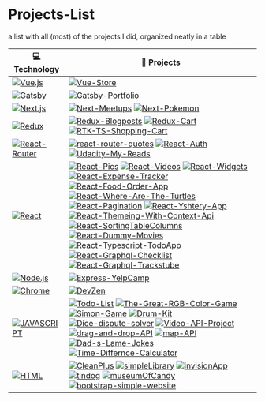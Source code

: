 # Projects-List

a list with all (most) of the projects I did, organized neatly in a table

| **💻 Technology** | **🚀 Projects** |
| - | - |
| [![Vue.js](https://img.shields.io/static/v1?label=&message=Vue.js&color=4FC08D&logo=vuedotjs&logoColor=FFFFFF)](https://vuejs.org/) | [![Vue-Store](https://img.shields.io/static/v1?label=&message=Vue-Store&color=000605&logo=github&logoColor=FFFFFF&labelColor=000605)](https://github.com/mazenadel19/Vue-Store)
| [![Gatsby](https://img.shields.io/badge/Gatsby-663399?style=flat&logo=gatsby&logoColor=white)](https://www.gatsbyjs.com) | [![Gatsby-Portfolio](https://img.shields.io/static/v1?label=&message=Gatsby-Portfolio&color=000605&logo=github&logoColor=FFFFFF&labelColor=000605)](https://github.com/mazenadel19/Gatsby-Portfolio) |
| [![Next.js](https://img.shields.io/badge/Next.js-20232A?style=flat&logo=Next.js&logoColor=FFF)](https://nextjs.org) | [![Next-Meetups](https://img.shields.io/static/v1?label=&message=Next-Meetups&color=000605&logo=github&logoColor=FFFFFF&labelColor=000605)](https://github.com/mazenadel19/Next-Meetups) [![Next-Pokemon](https://img.shields.io/static/v1?label=&message=Next-Pokemon&color=000605&logo=github&logoColor=FFFFFF&labelColor=000605)](https://github.com/mazenadel19/Next-Pokemon) |
| [![Redux](https://img.shields.io/badge/Redux-593D88?style=flat&logo=redux&logoColor=white)](https://redux.js.org) | [![Redux-Blogposts](https://img.shields.io/static/v1?label=&message=Redux-Blogposts&color=000605&logo=github&logoColor=FFFFFF&labelColor=000605)](https://github.com/mazenadel19/Redux-Blogposts) [![Redux-Cart](https://img.shields.io/static/v1?label=&message=Redux-Cart&color=000605&logo=github&logoColor=FFFFFF&labelColor=000605)](https://github.com/mazenadel19/Redux-Cart) [![RTK-TS-Shopping-Cart](https://img.shields.io/static/v1?label=&message=RTK-TS-Shopping-Cart&color=000605&logo=github&logoColor=FFFFFF&labelColor=000605)](https://github.com/mazenadel19/RTK-TS-Shopping-Cart) |
| [![React-Router](https://img.shields.io/badge/React_Router-CA4245?style=flat&logo=react-router&logoColor=white)](https://reactrouter.com) |  [![react-router-quotes](https://img.shields.io/static/v1?label=&message=react-router-quotes&color=000605&logo=github&logoColor=FFFFFF&labelColor=000605)](https://github.com/mazenadel19/react-router-quotes) [![React-Auth](https://img.shields.io/static/v1?label=&message=React-Auth&color=000605&logo=github&logoColor=FFFFFF&labelColor=000605)](https://github.com/mazenadel19/React-Auth) [![Udacity-My-Reads](https://img.shields.io/static/v1?label=&message=Udacity-My-Reads&color=000605&logo=github&logoColor=FFFFFF&labelColor=000605)](https://github.com/mazenadel19/Udacity-My-Reads) |
| [![React](https://img.shields.io/badge/React-20232A?style=flat&logo=react&logoColor=61DAFB)](https://reactjs.org) | [![React-Pics](https://img.shields.io/static/v1?label=&message=React-Pics&color=000605&logo=github&logoColor=FFFFFF&labelColor=000605)](https://github.com/mazenadel19/React-Pics) [![React-Videos](https://img.shields.io/static/v1?label=&message=React-Videos&color=000605&logo=github&logoColor=FFFFFF&labelColor=000605)](https://github.com/mazenadel19/React-Videos) [![React-Widgets](https://img.shields.io/static/v1?label=&message=React-Widgets&color=000605&logo=github&logoColor=FFFFFF&labelColor=000605)](https://github.com/mazenadel19/React-Widgets) [![React-Expense-Tracker](https://img.shields.io/static/v1?label=&message=React-Expense-Tracker&color=000605&logo=github&logoColor=FFFFFF&labelColor=000605)](https://github.com/mazenadel19/React-Expense-Tracker) [![React-Food-Order-App](https://img.shields.io/static/v1?label=&message=React-Food-Order-App&color=000605&logo=github&logoColor=FFFFFF&labelColor=000605)](https://github.com/mazenadel19/React-Food-Order-App) [![React-Where-Are-The-Turtles](https://img.shields.io/static/v1?label=&message=React-Where-Are-The-Turtles&color=000605&logo=github&logoColor=FFFFFF&labelColor=000605)](https://github.com/mazenadel19/React-Where-Are-The-Turtles) [![React-Pagination](https://img.shields.io/static/v1?label=&message=React-Pagination&color=000605&logo=github&logoColor=FFFFFF&labelColor=000605)](https://github.com/mazenadel19/React-Pagination) [![React-Yshtery-App](https://img.shields.io/static/v1?label=&message=React-Yshtery-App&color=000605&logo=github&logoColor=FFFFFF&labelColor=000605)](https://github.com/mazenadel19/React-Yshtery-App) [![React-Themeing-With-Context-Api](https://img.shields.io/static/v1?label=&message=React-Themeing-With-Context-Api&color=000605&logo=github&logoColor=FFFFFF&labelColor=000605)](https://github.com/mazenadel19/React-Themeing-With-Context-Api) [![React-SortingTableColumns](https://img.shields.io/static/v1?label=&message=React-SortingTableColumns&color=000605&logo=github&logoColor=FFFFFF&labelColor=000605)](https://github.com/mazenadel19/React-SortingTableColumns) [![React-Dummy-Movies](https://img.shields.io/static/v1?label=&message=React-Dummy-Movies&color=000605&logo=github&logoColor=FFFFFF&labelColor=000605)](https://github.com/mazenadel19/React-Dummy-Movies) [![React-Typescript-TodoApp](https://img.shields.io/static/v1?label=&message=React-Typescript-TodoApp&color=000605&logo=github&logoColor=FFFFFF&labelColor=000605)](https://github.com/mazenadel19/React-Typescript-TodoApp) [![React-Graphql-Checklist](https://img.shields.io/static/v1?label=&message=React-Graphql-Checklist&color=000605&logo=github&logoColor=FFFFFF&labelColor=000605)](https://github.com/mazenadel19/React-Graphql-Checklist) [![React-Graphql-Trackstube](https://img.shields.io/static/v1?label=&message=React-Graphql-Trackstube&color=000605&logo=github&logoColor=FFFFFF&labelColor=000605)](https://github.com/mazenadel19/React-Graphql-Trackstube) |
| [![Node.js](https://img.shields.io/badge/Node.js-43853D?style=flat&logo=node.js&logoColor=white)](https://nodejs.org/en/) | [![Express-YelpCamp](https://img.shields.io/static/v1?label=&message=Express-YelpCamp&color=000605&logo=github&logoColor=FFFFFF&labelColor=000605)](https://github.com/mazenadel19/Express-YelpCamp)  |
| [![Chrome](https://img.shields.io/badge/Google_chrome-4285F4?style=flat&logo=Google-chrome&logoColor=white)](#) | [![DevZen](https://img.shields.io/static/v1?label=&message=DevZen&color=000605&logo=github&logoColor=FFFFFF&labelColor=000605)](https://github.com/mazenadel19/DevZen) |
| [![JAVASCRIPT](https://img.shields.io/badge/JavaScript-323330?style=flat&logo=javascript&logoColor=F7DF1E)](#)  | [![Todo-List](https://img.shields.io/static/v1?label=&message=Todo-List&color=000605&logo=github&logoColor=FFFFFF&labelColor=000605)](https://github.com/mazenadel19/Todo-List) [![The-Great-RGB-Color-Game](https://img.shields.io/static/v1?label=&message=The-Great-RGB-Color-Game&color=000605&logo=github&logoColor=FFFFFF&labelColor=000605)](https://github.com/mazenadel19/The-Great-RGB-Color-Game) [![Simon-Game](https://img.shields.io/static/v1?label=&message=Simon-Game&color=000605&logo=github&logoColor=FFFFFF&labelColor=000605)](https://github.com/mazenadel19/Simon-Game) [![Drum-Kit](https://img.shields.io/static/v1?label=&message=Drum-Kit&color=000605&logo=github&logoColor=FFFFFF&labelColor=000605)](https://github.com/mazenadel19/Drum-Kit) [![Dice-dispute-solver](https://img.shields.io/static/v1?label=&message=Dice-dispute-solver&color=000605&logo=github&logoColor=FFFFFF&labelColor=000605)](https://github.com/mazenadel19/Dice-dispute-solver) [![Video-API-Project](https://img.shields.io/static/v1?label=&message=Video-API-Project&color=000605&logo=github&logoColor=FFFFFF&labelColor=000605)](https://github.com/mazenadel19/Video-API-Project) [![drag-and-drop-API](https://img.shields.io/static/v1?label=&message=drag-and-drop-API&color=000605&logo=github&logoColor=FFFFFF&labelColor=000605)](https://github.com/mazenadel19/drag-and-drop-API) [![map-API](https://img.shields.io/static/v1?label=&message=map-API&color=000605&logo=github&logoColor=FFFFFF&labelColor=000605)](https://github.com/mazenadel19/map-API) [![Dad-s-Lame-Jokes](https://img.shields.io/static/v1?label=&message=Dad-s-Lame-Jokes&color=000605&logo=github&logoColor=FFFFFF&labelColor=000605)](https://github.com/mazenadel19/Dad-s-Lame-Jokes) [![Time-Differnce-Calculator](https://img.shields.io/static/v1?label=&message=Time-Differnce-Calculator&color=000605&logo=github&logoColor=FFFFFF&labelColor=000605)](https://github.com/mazenadel19/time-differnce-calculator)|
| [![HTML](https://img.shields.io/static/v1?label=&message=HTML&color=E34F26&logo=html5&logoColor=FFFFFF)](#) | [![CleanPlus](https://img.shields.io/static/v1?label=&message=CleanPlus&color=000605&logo=github&logoColor=FFFFFF&labelColor=000605)](https://github.com/mazenadel19/CleanPlus) [![simpleLibrary](https://img.shields.io/static/v1?label=&message=simpleLibrary&color=000605&logo=github&logoColor=FFFFFF&labelColor=000605)](https://github.com/mazenadel19/simpleLibrary) [![invisionApp](https://img.shields.io/static/v1?label=&message=invisionApp&color=000605&logo=github&logoColor=FFFFFF&labelColor=000605)](https://github.com/mazenadel19/invisionApp) [![tindog](https://img.shields.io/static/v1?label=&message=tindog&color=000605&logo=github&logoColor=FFFFFF&labelColor=000605)](https://github.com/mazenadel19/tindog) [![museumOfCandy](https://img.shields.io/static/v1?label=&message=museumOfCandy&color=000605&logo=github&logoColor=FFFFFF&labelColor=000605)](https://github.com/mazenadel19/museumOfCandy) [![bootstrap-simple-website](https://img.shields.io/static/v1?label=&message=bootstrap-simple-website&color=000605&logo=github&logoColor=FFFFFF&labelColor=000605)](https://github.com/mazenadel19/bootstrap-simple-website) |
